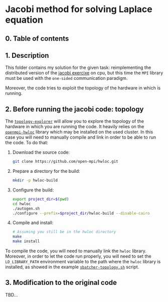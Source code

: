 # Jacobi method for solving Laplace equation

## 0. Table of contents

## 1. Description

This folder contains my solution for the given task: reimplementing the distributed version of the [jacobi exercixe](../jacobi) on cpu,
but this time the `MPI` library must be used with the `one-sided` communication paradigm.

Moreover, the code tries to exploit the topology of the hardware in which is running.

## 2. Before running the jacobi code: topology

The [`topology-explorer`](./topology-explorer.c) will allow you to explore the topology of the hardware in which you are running the code.
It heavily relies on the [`openmpi-hwloc`](https://www.open-mpi.org/projects/hwloc/) library which may be installed on the used cluster. 
In this case you will need to manually compile and link in order to be able to run the code. To do that: 

1. Download the source code:
    ```bash
   git clone https://github.com/open-mpi/hwloc.git
    ```
2. Prepare a directory for the build:
    ```bash
    mkdir -p hwloc-build
   ```

3. Configure the build:
   ```bash
   export project_dir=$(pwd)
   cd hwloc
   ./autogen.sh
   ./configure --prefix=$project_dir/hwloc-build --disable-cairo
   ```
4. Compile and install:
    ```bash
    # Assuming you still be in the hwloc directory
    make
    make install 
    ```

To compile the code, you will need to manually link the `hwloc` library.
Moreover, in order to let the code run properly, you will need to set the `LD_LIBRARY_PATH` environment variable to the path where the `hwloc` library is installed, as showed in the example [`sbatcher-topology.sh`](./sbatcher-topology.sh) script.


## 3. Modification to the original code

TBD...